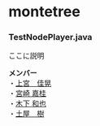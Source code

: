# montetree

### TestNodePlayer.java
ここに説明


__メンバー__  
・[上宮　佳晃](https://github.com/u-emiya)  
・[宮崎 嘉桂](https://github.com/devTKM)  
・[木下 和也](https://github.com/KazuyaKinoshita)  
・[土屋　樹](https://github.com/TatsukiTsuchiya)